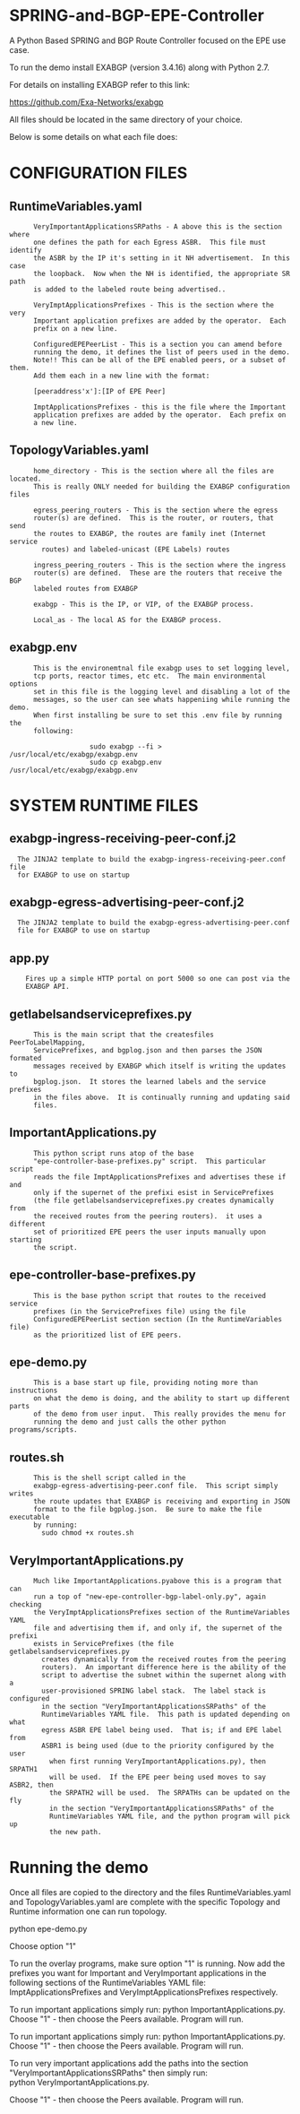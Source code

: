 # SPRING-and-BGP-EPE-Controller

A Python Based SPRING and BGP Route Controller focused on the EPE use case.

To run the demo install EXABGP (version 3.4.16) along with Python 2.7.

For details on installing EXABGP refer to this link:

https://github.com/Exa-Networks/exabgp

All files should be located in the same directory of your choice.

Below is some details on what each file does:


CONFIGURATION FILES
===================

RuntimeVariables.yaml
---------------------
          VeryImportantApplicationsSRPaths - A above this is the section where
          one defines the path for each Egress ASBR.  This file must identify
          the ASBR by the IP it's setting in it NH advertisement.  In this case
          the loopback.  Now when the NH is identified, the appropriate SR path
          is added to the labeled route being advertised..

          VeryImptApplicationsPrefixes - This is the section where the very
          Important application prefixes are added by the operator.  Each
          prefix on a new line.

          ConfiguredEPEPeerList - This is a section you can amend before
          running the demo, it defines the list of peers used in the demo.  
          Note!! This can be all of the EPE enabled peers, or a subset of them.  
          Add them each in a new line with the format:

          [peeraddress'x']:[IP of EPE Peer]

          ImptApplicationsPrefixes - this is the file where the Important
          application prefixes are added by the operator.  Each prefix on
          a new line.



TopologyVariables.yaml
---------------------
          home_directory - This is the section where all the files are located.  
          This is really ONLY needed for building the EXABGP configuration files

          egress_peering_routers - This is the section where the egress
          router(s) are defined.  This is the router, or routers, that send
          the routes to EXABGP, the routes are family inet (Internet service
            routes) and labeled-unicast (EPE Labels) routes

          ingress_peering_routers - This is the section where the ingress
          router(s) are defined.  These are the routers that receive the BGP
          labeled routes from EXABGP

          exabgp - This is the IP, or VIP, of the EXABGP process.

          Local_as - The local AS for the EXABGP process.


exabgp.env
----------
          This is the environemtnal file exabgp uses to set logging level,
          tcp ports, reactor times, etc etc.  The main environmental options
          set in this file is the logging level and disabling a lot of the
          messages, so the user can see whats happeniing while running the demo.  
          When first installing be sure to set this .env file by running the
          following:

                        sudo exabgp --fi > /usr/local/etc/exabgp/exabgp.env
                        sudo cp exabgp.env /usr/local/etc/exabgp/exabgp.env


SYSTEM RUNTIME FILES
====================


exabgp-ingress-receiving-peer-conf.j2
-------------------------------------

      The JINJA2 template to build the exabgp-ingress-receiving-peer.conf file
      for EXABGP to use on startup


exabgp-egress-advertising-peer-conf.j2
-------------------------------------

      The JINJA2 template to build the exabgp-egress-advertising-peer.conf
      file for EXABGP to use on startup

app.py
------
        Fires up a simple HTTP portal on port 5000 so one can post via the
        EXABGP API.


getlabelsandserviceprefixes.py
------------------------------
          This is the main script that the createsfiles PeerToLabelMapping,
          ServicePrefixes, and bgplog.json and then parses the JSON formated
          messages received by EXABGP which itself is writing the updates to
          bgplog.json.  It stores the learned labels and the service prefixes
          in the files above.  It is continually running and updating said
          files.

ImportantApplications.py
------------------------
          This python script runs atop of the base
          "epe-controller-base-prefixes.py" script.  This particular script
          reads the file ImptApplicationsPrefixes and advertises these if and
          only if the supernet of the prefixi esist in ServicePrefixes 
          (the file getlabelsandserviceprefixes.py creates dynamically from 
          the received routes from the peering routers).  it uses a different 
          set of prioritized EPE peers the user inputs manually upon starting 
          the script.



epe-controller-base-prefixes.py
-------------------------------
          This is the base python script that routes to the received service
          prefixes (in the ServicePrefixes file) using the file
          ConfiguredEPEPeerList section section (In the RuntimeVariables file)
          as the prioritized list of EPE peers.

epe-demo.py
---------------
          This is a base start up file, providing noting more than instructions
          on what the demo is doing, and the ability to start up different parts
          of the demo from user input.  This really provides the menu for
          running the demo and just calls the other python programs/scripts.


routes.sh
---------
          This is the shell script called in the
          exabgp-egress-advertising-peer.conf file.  This script simply writes
          the route updates that EXABGP is receiving and exporting in JSON
          format to the file bgplog.json.  Be sure to make the file executable
          by running:
            sudo chmod +x routes.sh

VeryImportantApplications.py
----------------------------
          Much like ImportantApplications.pyabove this is a program that can
          run a top of "new-epe-controller-bgp-label-only.py", again checking
          the VeryImptApplicationsPrefixes section of the RuntimeVariables YAML
          file and advertising them if, and only if, the supernet of the prefixi
          exists in ServicePrefixes (the file getlabelsandserviceprefixes.py
            creates dynamically from the received routes from the peering
            routers).  An important difference here is the ability of the
            script to advertise the subnet within the supernet along with a
            user-provisioned SPRING label stack.  The label stack is configured
            in the section "VeryImportantApplicationsSRPaths" of the
            RuntimeVariables YAML file.  This path is updated depending on what
            egress ASBR EPE label being used.  That is; if and EPE label from
            ASBR1 is being used (due to the priority configured by the user
              when first running VeryImportantApplications.py), then SRPATH1
              will be used.  If the EPE peer being used moves to say ASBR2, then
              the SRPATH2 will be used.  The SRPATHs can be updated on the fly
              in the section "VeryImportantApplicationsSRPaths" of the
              RuntimeVariables YAML file, and the python program will pick up
              the new path.




Running the demo
================

Once all files are copied to the directory and the files RuntimeVariables.yaml
and TopologyVariables.yaml are complete with the specific Topology and Runtime
information one can run topology.

python epe-demo.py

Choose option "1"

To run the overlay  programs, make sure option "1" is running.  Now add the
prefixes you want for Important and VeryImportant applications in the following
sections of the RuntimeVariables YAML file:
ImptApplicationsPrefixes and VeryImptApplicationsPrefixes respectively.

To run important applications simply run:  python ImportantApplications.py.  
Choose "1" - then choose the Peers available.  Program will run.


To run important applications simply run:  python ImportantApplications.py.  
Choose "1" - then choose the Peers available.  Program will run.

To run very important applications add the paths into the section
"VeryImportantApplicationsSRPaths" then simply run:  
  python VeryImportantApplications.py.  

  Choose "1" - then choose the Peers available.  Program will run.
